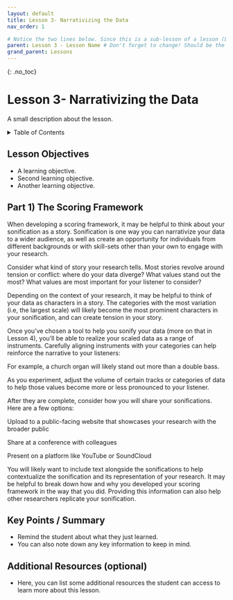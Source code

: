 ```yaml
---
layout: default
title: Lesson 3- Narrativizing the Data
nav_order: 1

# Notice the two lines below. Since this is a sub-lesson of a lesson (Lesson 3a), it's parent is lesson 3 and it's grandparent is Lessons. Make sure to include this if you decide to have sub-lessons. 
parent: Lesson 3 - Lesson Name # Don't forget to change! Should be the title of your parent lesson.
grand_parent: Lessons 
---
```


{: .no_toc}  
# Lesson 3- Narrativizing the Data 

A small description about the lesson.

<details markdown="block" class="toc">
  <summary>
    Table of Contents
  </summary>
  {: .text-delta }
- TOC
{:toc}
</details>

## Lesson Objectives
- A learning objective.
- Second learning objective.
- Another learning objective.


## Part 1) The Scoring Framework 

When developing a scoring framework, it may be helpful to think about your sonification as a story. Sonification is one way you can narrativize your data to a wider audience, as well as create an opportunity for individuals from different backgrounds or with skill-sets other than your own to engage with your research.  

Consider what kind of story your research tells. Most stories revolve around tension or conflict: where do your data diverge? What values stand out the most? What values are most important for your listener to consider?  

Depending on the context of your research, it may be helpful to think of your data as characters in a story. The categories with the most variation (i.e, the largest scale) will likely become the most prominent characters in your sonification, and can create tension in your story.  

Once you’ve chosen a tool to help you sonify your data (more on that in Lesson 4), you’ll be able to realize your scaled data as a range of instruments. Carefully aligning instruments with your categories can help reinforce the narrative to your listeners:  

For example, a church organ will likely stand out more than a double bass.  

As you experiment, adjust the volume of certain tracks or categories of data to help those values become more or less pronounced to your listener.  

After they are complete, consider how you will share your sonifications. Here are a few options: 

Upload to a public-facing website that showcases your research with the broader public 

Share at a conference with colleagues 

Present on a platform like YouTube or SoundCloud 

You will likely want to include text alongside the sonifications to help contextualize the sonification and its representation of your research. It may be helpful to break down how and why you developed your scoring framework in the way that you did. Providing this information can also help other researchers replicate your sonification.


## Key Points / Summary

- Remind the student about what they just learned.
- You can also note down any key information to keep in mind.

## Additional Resources (optional)

- Here, you can list some additional resources the student can access to learn more about this lesson.
